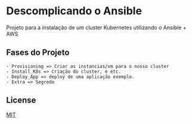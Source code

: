 # Descomplicando o Ansible

Projeto para a instalação de um cluster Kubernetes utilizando o Ansible + AWS 

## Fases do Projeto
```
- Provisioning => Criar as instancias/vm para o nosso cluster
- Install_K8s => Criação do cluster, e etc.
- Deploy_App => deploy de uma aplicação exemplo.
- Extra => Segredo 
```

## License
[MIT](https://choosealicense.com/licenses/mit/)

